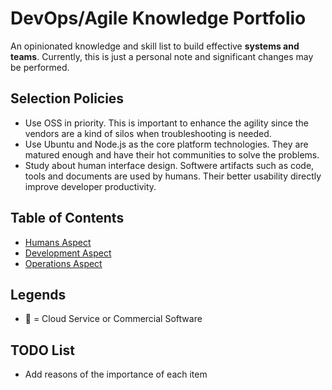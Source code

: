 # DevOps/Agile Knowledge Portfolio

An opinionated knowledge and skill list to build effective **systems and teams**.
Currently, this is just a personal note and significant changes may be performed.

## Selection Policies

* Use OSS in priority.
This is important to enhance the agility since the vendors are a kind of silos
when troubleshooting is needed.
* Use Ubuntu and Node.js as the core platform technologies.
They are matured enough and have their hot communities to solve the problems.
* Study about human interface design.
Softwere artifacts such as code, tools and documents are used by humans.
Their better usability directly improve developer productivity.

## Table of Contents

* [Humans Aspect](1-people.md)
* [Development Aspect](2-dev.md)
* [Operations Aspect](3-ops.md)

## Legends

* 🔺 = Cloud Service or Commercial Software

## TODO List

* Add reasons of the importance of each item
